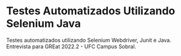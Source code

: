 # Testes Automatizados Utilizando Selenium Java
Testes automatizados utilizando Selenium Webdriver, Junit e Java.
Entrevista para GREat 2022.2 - UFC Campus Sobral.
